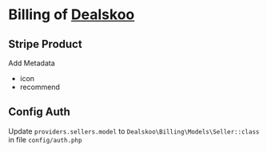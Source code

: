 # Billing of [Dealskoo](https://www.dealskoo.com)

## Stripe Product

Add Metadata

- icon
- recommend

## Config Auth

Update `providers.sellers.model` to `Dealskoo\Billing\Models\Seller::class` in file `config/auth.php`

